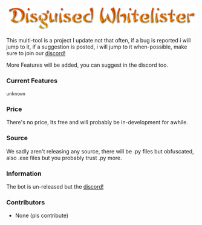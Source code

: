 ![](https://github.com/Zzaff/disguised-multibot/blob/main/logos/logo.png)


This multi-tool is a project I update not that often, if a bug is reported i will jump to it, if a suggestion is posted, i will jump to it when-possible, make sure to join our [discord!](https://discord.gg/pB8bPuhQqt)

More Features will be added, you can suggest in the discord too.

### Current Features ###
```
unknown
```

### Price ###
There's no price, Its free and will probably be in-development for awhile.

### Source ###
We sadly aren't releasing any source, there will be .py files but obfuscated, also .exe files but you probably trust .py more.

### Information ###
The bot is un-released but the [discord!](https://discord.gg/pB8bPuhQqt)
### Contributors ###
- None (pls contribute)
